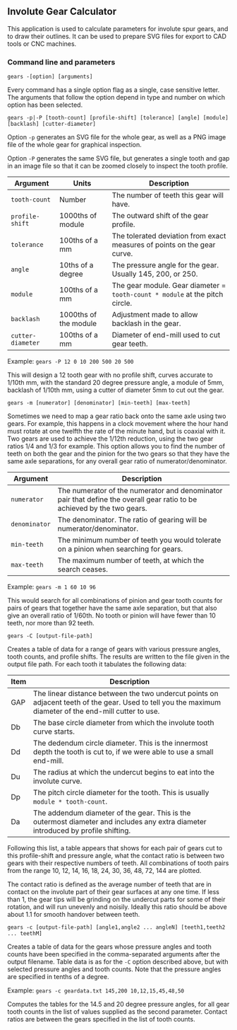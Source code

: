 ﻿## Involute Gear Calculator
This application is used to calculate parameters for involute spur gears, 
and to draw their outlines.
It can be used to prepare SVG files for export to CAD tools or CNC machines.

### Command line and parameters

`gears -[option] [arguments]`

Every command has a single option flag as a single, case sensitive letter.
The arguments that follow the option depend in type and number on which option
has been selected.

`gears -p|-P [tooth-count] [profile-shift] [tolerance] [angle] [module] [backlash] [cutter-diameter]`

Option `-p` generates an SVG file for the whole gear, 
as well as a PNG image file of the whole gear for graphical inspection.

Option `-P` generates the same SVG file, but generates a single tooth and gap in an image file
so that it can be zoomed closely to inspect the tooth profile.

| Argument | Units | Description |
| -------- | ---- | ----------- |
| `tooth-count` | Number | The number of teeth this gear will have. |
| `profile-shift` | 1000ths of module | The outward shift of the gear profile. |
| `tolerance` | 100ths of a mm | The tolerated deviation from exact measures of points on the gear curve. |
| `angle` | 10ths of a degree | The pressure angle for the gear. Usually 145, 200, or 250. |
| `module` | 100ths of a mm | The gear module. Gear diameter = `tooth-count * module` at the pitch circle. |
| `backlash` | 1000ths of the module | Adjustment made to allow backlash in the gear. |
| `cutter-diameter` | 100ths of a mm | Diameter of end-mill used to cut gear teeth. |

Example: `gears -P 12 0 10 200 500 20 500`

This will design a 12 tooth gear with no profile shift, curves accurate to 1/10th mm,
with the standard 20 degree pressure angle, a module of 5mm, backlash of 1/10th mm,
using a cutter of diameter 5mm to cut out the gear.

`gears -m [numerator] [denominator] [min-teeth] [max-teeth]`

Sometimes we need to map a gear ratio back onto the same axle using two gears. For example,
this happens in a clock movement where the hour hand must rotate at one twelfth
the rate of the minute hand, but is coaxial with it. Two gears are used to achieve 
the 1/12th reduction, using the two gear ratios 1/4 and 1/3 for example. This option
allows you to find the number of teeth on both the gear and the pinion for the two gears
so that they have the same axle separations, for any overall gear ratio of numerator/denominator.

| Argument | Description |
| -------- | ----------- |
| `numerator` | The numerator of the numerator and denominator pair that define the overall gear ratio to be achieved by the two gears. |
| `denominator` | The denominator. The ratio of gearing will be numerator/denominator. |
| `min-teeth` | The minimum number of teeth you would tolerate on a pinion when searching for gears. |
| `max-teeth` | The maximum number of teeth, at which the search ceases. |

Example: `gears -m 1 60 10 96`

This would search for all combinations of pinion and gear tooth counts for pairs of gears
that together have the same axle separation, but that also give an overall ratio of
1/60th. No tooth or pinion will have fewer than 10 teeth, nor more than 92 teeth.

`gears -C [output-file-path]`

Creates a table of data for a range of gears with various pressure angles, tooth counts,
and profile shifts. The results are written to the file given in the output file path. For each tooth it tabulates the following data:

| Item | Description |
| ---- | ----------- |
| GAP | The linear distance between the two undercut points on adjacent teeth of the gear. Used to tell you the maximum diameter of the end-mill cutter to use. |
| Db | The base circle diameter from which the involute tooth curve starts. |
| Dd | The dedendum circle diameter. This is the innermost depth the tooth is cut to, if we were able to use a small end-mill. |
| Du | The radius at which the undercut begins to eat into the involute curve. |
| Dp | The pitch circle diameter for the tooth. This is usually `module * tooth-count`. |
| Da | The addendum diameter of the gear. This is the outermost diameter and includes any extra diameter introduced by profile shifting. |

Following this list, a table appears that shows for each pair of gears cut to this profile-shift and pressure angle,
what the contact ratio is between two gears with their respective numbers of teeth. All combinations
of tooth pairs from the range 10, 12, 14, 16, 18, 24, 30, 36, 48, 72, 144 are plotted.

The contact ratio is defined as the average number of teeth that are in contact on the
involute part of their gear surfaces at any one time. If less than 1, the gear tips will be grinding
on the undercut parts for some of their rotation, and will run unevenly and noisily.
Ideally this ratio should be above about 1.1 for smooth handover between teeth.

`gears -c [output-file-path] [angle1,angle2 ... angleN] [teeth1,teeth2 ... teethM]`

Creates a table of data for the gears whose pressure angles and tooth counts have been specified
in the comma-separated arguments after the output filename. Table data is as for the `-C` option
described above, but with selected pressure angles and tooth counts. Note that the pressure
angles are specified in tenths of a degree.

Example: `gears -c geardata.txt 145,200 10,12,15,45,48,50`

Computes the tables for the 14.5 and 20 degree pressure angles, for all gear tooth counts in the
list of values supplied as the second parameter. Contact ratios are between the gears specified in 
the list of tooth counts.

